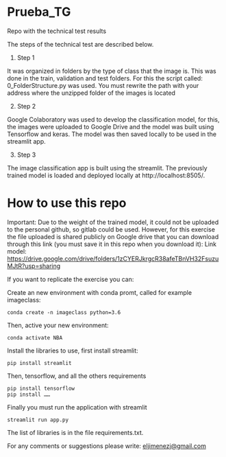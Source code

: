 # Prueba_TG
Repo with the technical test results

The steps of the technical test are described below.

1. Step 1

It was organized in folders by the type of class that the image is. This was done in the train, validation and test folders. For this the script called: 0_FolderStructure.py was used. You must rewrite the path with your address where the unzipped folder of the images is located

2. Step 2

Google Colaboratory was used to develop the classification model, for this, the images were uploaded to Google Drive and the model was built using Tensorflow and keras. The model was then saved locally to be used in the streamlit app.

3. Step 3

The image classification app is built using the streamlit. The previously trained model is loaded and deployed locally at http://localhost:8505/.

# How to use this repo

Important: Due to the weight of the trained model, it could not be uploaded to the personal github, so gitlab could be used. However, for this exercise the file uploaded is shared publicly on Google drive that you can download through this link (you must save it in this repo when you download it):
Link model: https://drive.google.com/drive/folders/1zCYERJkrgcR38afeTBnVH32FsuzuMJtR?usp=sharing

If you want to replicate the exercise you can:

Create an new environment with conda promt, called for example imageclass: 
```
conda create -n imageclass python=3.6
```
Then, active your new environment:
```
conda activate NBA
```
 Install the libraries to use, first install streamlit:
```
pip install streamlit
```
Then, tensorflow, and all the others requirements
```
pip install tensorflow
pip install ……
```
Finally you must run the application with streamlit
```
streamlit run app.py
```

The list of libraries is in the file requirements.txt.

For any comments or suggestions please write: eljimenezj@gmail.com

